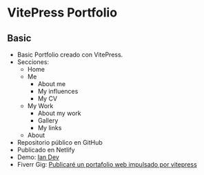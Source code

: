 # VitePress Portfolio

## Basic

- Basic Portfolio creado con VitePress.
- Secciones:
    - Home
    - Me
        - About me
        - My influences
        - My CV
    - My Work
        - About my work
        - Gallery
        - My links
    - About
- Repositorio público en GitHub
- Publicado en Netlify
- Demo: [Ian Dev](https://akcstudio.github.io/vitepress-portfolio/)
- Fiverr Gig: [Publicaré un portafolio web impulsado por vitepress](https://es.fiverr.com/s/0prN0x)